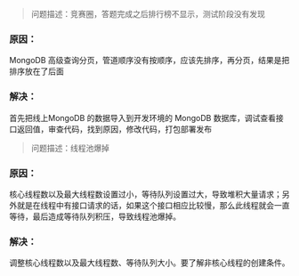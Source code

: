 > 问题描述：竞赛圈，答题完成之后排行榜不显示，测试阶段没有发现

### 原因：

MongoDB 高级查询分页，管道顺序没有按顺序，应该先排序，再分页，结果是把排序放在了后面

### 解决：

首先把线上MongoDB 的数据导入到开发环境的 MongoDB 数据库，调试查看接口返回值，审查代码，找到原因，修改代码，打包部署发布

> 问题描述：线程池爆掉

### 原因：

核心线程数以及最大线程数设置过小，等待队列设置过大，导致堆积大量请求；另外就是在线程中有接口请求的话，如果这个接口相应比较慢，那么此线程就会一直等待，最后造成等待队列积压，导致线程池爆掉。

### 解决：

调整核心线程数以及最大线程数、等待队列大小。要了解非核心线程的创建条件。
